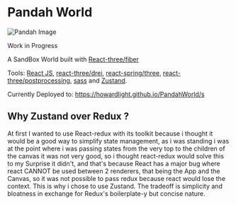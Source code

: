 # Pandah World
![Pandah Image](https://github.com/Howardlight/PandahWorld/blob/master/public/CustomFacicon.png)

Work in Progress

A SandBox World built with <a href="https://github.com/pmndrs/react-three-fiber">React-three/fiber</a>

Tools: <a href="https://github.com/facebook/react">React JS</a>, <a href="https://github.com/pmndrs/drei" >react-three/drei</a>, <a href="https://www.npmjs.com/package/@react-spring/three">react-spring/three</a>, <a href="https://github.com/pmndrs/react-postprocessing">react-three/postprocessing</a>, <a href="https://github.com/sass/sass">sass</a> and <a href="https://github.com/pmndrs/zustand">Zustand</a>.

Currently Deployed to: https://howardlight.github.io/PandahWorld/s

## Why Zustand over Redux ?

At first I wanted to use React-redux with its toolkit
because i thought it would be a good way to simplify 
state management, as i was standing i was at the point where i
was passing states from the very top to the children of the canvas
it was not very good, so i thought react-redux would solve this
to my Surprise it didn't, and that's because React has a major bug
where react CANNOT be used between 2 renderers, that being
the App and the Canvas, so it was not possible to pass redux because
react would lose the context. This is why i chose to use Zustand.
The tradeoff is simplicity and bloatness in exchange for Redux's
boilerplate-y but concise nature.
